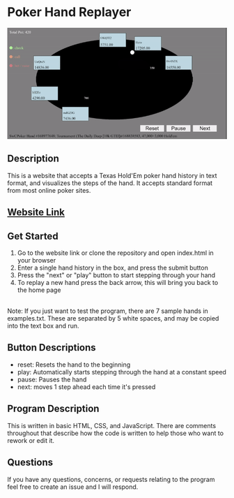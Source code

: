 # Poker Hand Replayer

![](https://github.com/caJoey/Poker_Hand_Replayer/blob/main/images/pokerGif.gif)

## Description
This is a website that accepts a Texas Hold'Em poker hand history in text format, and visualizes the steps of the hand. It accepts standard format from most online poker sites.

## [Website Link](https://poker-hand-replayer.vercel.app/)

## Get Started 
 1. Go to the website link or clone the repository and open index.html in your browser
 2. Enter a single hand history in the box, and press the submit button
 3. Press the "next" or "play" button to start stepping through your hand
 4. To replay a new hand press the back arrow, this will bring you back to the home page
 <br />
Note: If you just want to test the program, there are 7 sample hands in examples.txt. These are separated by 5 white spaces, and may be copied into the text box and run.
 
## Button Descriptions
  * reset: Resets the hand to the beginning
  * play: Automatically starts stepping through the hand at a constant speed
  * pause: Pauses the hand
  * next: moves 1 step ahead each time it's pressed

## Program Description
This is written in basic HTML, CSS, and JavaScript. There are comments throughout that describe how the code is written to help those who want to rework or edit it.

## Questions
If you have any questions, concerns, or requests relating to the program feel free to create an issue and I will respond.
